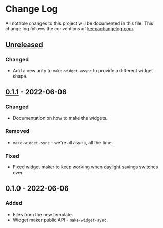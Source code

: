 # Change Log
All notable changes to this project will be documented in this file. This change log follows the conventions of [keepachangelog.com](http://keepachangelog.com/).

## [Unreleased]
### Changed
- Add a new arity to `make-widget-async` to provide a different widget shape.

## [0.1.1] - 2022-06-06
### Changed
- Documentation on how to make the widgets.

### Removed
- `make-widget-sync` - we're all async, all the time.

### Fixed
- Fixed widget maker to keep working when daylight savings switches over.

## 0.1.0 - 2022-06-06
### Added
- Files from the new template.
- Widget maker public API - `make-widget-sync`.

[Unreleased]: https://sourcehost.site/your-name/interprete-lisp/compare/0.1.1...HEAD
[0.1.1]: https://sourcehost.site/your-name/interprete-lisp/compare/0.1.0...0.1.1
